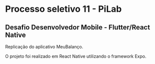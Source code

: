 # Processo seletivo 11 - PiLab

## Desafio Desenvolvedor Mobile - Flutter/React Native

Replicação do aplicativo MeuBalanço.

O projeto foi realizado em React Native utilizando o framework Expo.